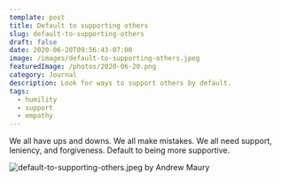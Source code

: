 ```yaml
---
template: post
title: Default to supporting others
slug: default-to-supporting-others
draft: false
date: 2020-06-20T09:56:43-07:00
image: /images/default-to-supporting-others.jpeg
featuredImage: /photos/2020-06-20.png
category: Journal
description: Look for ways to support others by default. 
tags:
  - humility 
  - support 
  - empathy 
---
```

We all have ups and downs. We all make mistakes. We all need support, leniency, and forgiveness. Default to being more supportive. 

![default-to-supporting-others.jpeg by Andrew Maury](/images/default-to-supporting-others.jpeg)